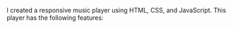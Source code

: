 I created a responsive music player using HTML, CSS, and JavaScript.
This player has the following features:
